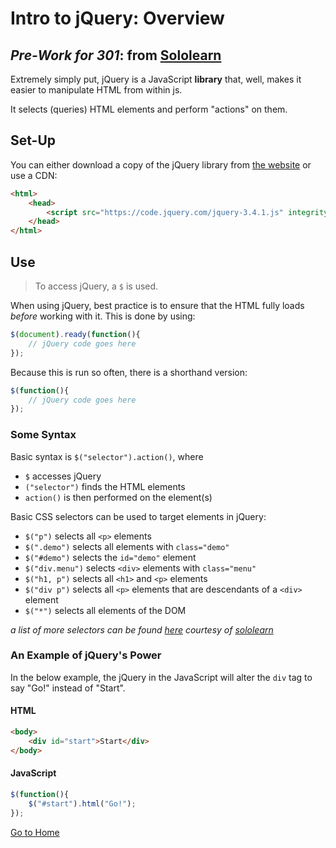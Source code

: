 # Intro to jQuery: **Overview**
## _Pre-Work for 301_: from [Sololearn](https://www.sololearn.com/Play/jQuery#)

Extremely simply put, jQuery is a JavaScript **library** that, well, makes it easier to manipulate HTML from within js.

It selects (queries) HTML elements and perform "actions" on them.

## Set-Up

You can either download a copy of the jQuery library from [the website](https://jquery.com/) or use a CDN:
```html
<html>
    <head>
        <script src="https://code.jquery.com/jquery-3.4.1.js" integrity="sha256-WpOohJOqMqqyKL9FccASB9O0KwACQJpFTUBLTYOVvVU=" crossorigin="anonymous"></script>
    </head>
</html>
```

## Use

> To access jQuery, a `$` is used.

When using jQuery, best practice is to ensure that the HTML fully loads _before_ working with it. This is done by using:
```js
$(document).ready(function(){
    // jQuery code goes here
});
```
Because this is run so often, there is a shorthand version:
```js
$(function(){
    // jQuery code goes here
});
```

### Some Syntax

Basic syntax is `$("selector").action()`, where
- `$` accesses jQuery
- `("selector")` finds the HTML elements
- `action()` is then performed on the element(s)

Basic CSS selectors can be used to target elements in jQuery:
- `$("p")` selects all `<p>` elements
- `$(".demo")` selects all elements with `class="demo"`
- `$("#demo")` selects the `id="demo"` element
- `$("div.menu")` selects `<div>` elements with `class="menu"`
- `$("h1, p")` selects all `<h1>` and `<p>` elements
- `$("div p")` selects all `<p>` elements that are descendants of a `<div>` element
- `$("*")` selects all elements of the DOM

_a list of more selectors can be found [here](jqueryselectors.PNG) courtesy of [sololearn](https://www.sololearn.com/Play/jQuery#)_

### An Example of jQuery's Power

In the below example, the jQuery in the JavaScript will alter the `div` tag to say "Go!" instead of "Start".

#### HTML
```html
<body>
    <div id="start">Start</div>
</body>
```
#### JavaScript
```js
$(function(){
    $("#start").html("Go!");
});
```

[Go to Home](README.md)
